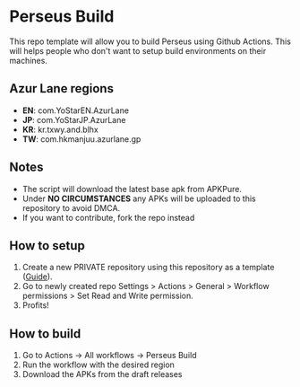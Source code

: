 # Perseus Build
This repo template will allow you to build Perseus using Github Actions. This will helps people who don't want to setup build environments on their machines.

## Azur Lane regions
- **EN**: com.YoStarEN.AzurLane
- **JP**: com.YoStarJP.AzurLane
- **KR**: kr.txwy.and.blhx
- **TW**: com.hkmanjuu.azurlane.gp

## Notes
- The script will download the latest base apk from APKPure.
- Under **NO CIRCUMSTANCES** any APKs will be uploaded to this repository to avoid DMCA.
- If you want to contribute, fork the repo instead

## How to setup
1. Create a new PRIVATE repository using this repository as a template ([Guide](https://docs.github.com/en/repositories/creating-and-managing-repositories/creating-a-repository-from-a-template)).
2. Go to newly created repo Settings > Actions > General > Workflow permissions > Set Read and Write permission.
3. Profits!

## How to build
1. Go to Actions -> All workflows -> Perseus Build
2. Run the workflow with the desired region
3. Download the APKs from the draft releases

